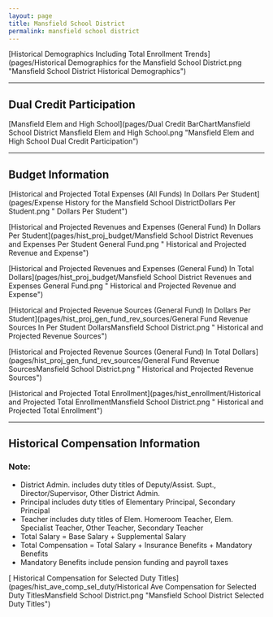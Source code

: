 ```yaml
---
layout: page
title: Mansfield School District
permalink: mansfield school district
---
```



[Historical Demographics Including Total Enrollment Trends](pages/Historical Demographics for the Mansfield School District.png "Mansfield School District Historical Demographics")

___

## Dual Credit Participation

[Mansfield Elem and High School](pages/Dual Credit BarChartMansfield School District Mansfield Elem and High School.png "Mansfield Elem and High School Dual Credit Participation")


___

## Budget Information

[Historical and Projected Total Expenses (All Funds) In Dollars Per Student](pages/Expense History for the Mansfield School DistrictDollars Per Student.png " Dollars Per Student")

[Historical and Projected Revenues and Expenses (General Fund) In Dollars Per Student](pages/hist_proj_budget/Mansfield School District Revenues and Expenses Per Student General Fund.png " Historical and Projected Revenue and Expense")

[Historical and Projected Revenues and Expenses (General Fund) In Total Dollars](pages/hist_proj_budget/Mansfield School District Revenues and Expenses General Fund.png " Historical and Projected Revenue and Expense")

[Historical and Projected Revenue Sources (General Fund) In Dollars Per Student](pages/hist_proj_gen_fund_rev_sources/General Fund Revenue Sources In Per Student DollarsMansfield School District.png " Historical and Projected Revenue Sources")

[Historical and Projected Revenue Sources (General Fund) In Total Dollars](pages/hist_proj_gen_fund_rev_sources/General Fund Revenue SourcesMansfield School District.png " Historical and Projected Revenue Sources")

[Historical and Projected Total Enrollment](pages/hist_enrollment/Historical and Projected Total EnrollmentMansfield School District.png " Historical and Projected Total Enrollment")


___

## Historical Compensation Information
### Note:
- District Admin. includes duty titles of Deputy/Assist. Supt., Director/Supervisor, Other District Admin.
- Principal includes duty titles of Elementary Principal, Secondary Principal
- Teacher includes duty titles of Elem. Homeroom Teacher, Elem. Specialist Teacher, Other Teacher, Secondary Teacher
- Total Salary = Base Salary + Supplemental Salary
- Total Compensation = Total Salary + Insurance Benefits + Mandatory Benefits
- Mandatory Benefits include pension funding and payroll taxes

[ Historical Compensation for Selected Duty Titles](pages/hist_ave_comp_sel_duty/Historical Ave Compensation for Selected Duty TitlesMansfield School District.png "Mansfield School District Selected Duty Titles")

